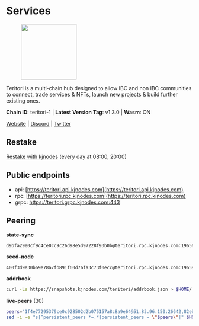 # Services

<figure><img src="https://raw.githubusercontent.com/kj89/testnet_manuals/main/pingpub/logos/teritori.png" width="150" alt=""><figcaption></figcaption></figure>

Teritori is a multi-chain hub designed to allow IBC and non IBC communities  to connect, trade services & NFTs, launch new projects & build further existing ones.

**Chain ID**: teritori-1 | **Latest Version Tag**: v1.3.0 | **Wasm**: ON

[Website](https://teritori.com) | [Discord](https://discord.gg/teritori) | [Twitter](https://twitter.com/TeritoriNetwork)

## Restake

[Restake with kjnodes](https://restake.app/teritori/torivaloper184ln03hkpt75uhrrr26f66kvcqvf4yn4nc2xjm) (every day at 08:00, 20:00)
## Public endpoints

* api: [https://teritori.api.kjnodes.com](https://teritori.api.kjnodes.com)
* rpc: [https://teritori.rpc.kjnodes.com](https://teritori.rpc.kjnodes.com)
* grpc: https://teritori.grpc.kjnodes.com:443

## Peering

**state-sync**

```text
d9bfa29e0cf9c4ce0cc9c26d98e5d97228f93b0b@teritori.rpc.kjnodes.com:19656
```

**seed-node**

```text
400f3d9e30b69e78a7fb891f60d76fa3c73f0ecc@teritori.rpc.kjnodes.com:19659
```

**addrbook**
```bash
curl -Ls https://snapshots.kjnodes.com/teritori/addrbook.json > $HOME/.teritorid/config/addrbook.json
```

**live-peers** (30)
```bash
peers="1f4e77295379ce0c928502d2b075157a8c8a9e64@51.83.96.150:26642,82ebb17ddac20928fb8107201dad9f5aea7f9132@198.244.200.3:26656,920f32f409bbb18b641cdc9513545e2e016c2c62@142.132.203.60:26656,26d6ee4138c7533c5541722c6e1ecc6d60d47a86@104.193.254.42:26656,d9bfa29e0cf9c4ce0cc9c26d98e5d97228f93b0b@65.109.88.38:19656,46b7ae20e3cc4264076a91c3601f3894a021a80d@65.108.6.45:36656,856c165de82fbd0489df9ec6ffaa0958c620e073@198.244.179.127:26656,a25a3a218a699e71e2a64edaa45f457dfd8507ba@65.21.148.206:26656,8206037aba2622c284b8b229583a18c909709266@195.3.223.204:10656,0b27217386756577e1eadf00c4169dc8f041e522@51.210.7.219:26656,634a29ae2bd7ad8165d6ef66a6dea02d04c9bbed@65.108.77.250:26641,5a98d637a16b16bf425a4a785c9d11a7d1e5b8a0@65.21.131.215:26736,9c5393bb5611f8c3aaa0abde1ce753284c1428d0@141.95.34.175:27656,34b87bdfc1f0b6a11724cf45dda3ee66c9a4691c@38.146.3.176:15956,d956d6180e96c62315a777b1a3ed8f1ebf873e80@38.242.232.202:29656,d856120f262134ebf13e1d2632d778b69e704208@65.108.4.188:15956,88a407d4749e1ccbb630f98ca44f304744d97864@38.242.141.168:26656,8ac41af54dfd91c41de71cde222a55670f2f405d@141.95.65.73:15956,fffcd8c41a92e24d67b6d026f556c5afd49db092@45.77.41.21:26656,2afdb9300c47e43e555fa572d033b2d68ac28506@65.109.70.68:26686,7d47faa64cef3eca57ed3f4eaf21f7a3981d512b@57.128.65.115:28656,3594b73f909a9c4b87cfe6a361ef8b2b51124dd5@65.109.69.59:15956,526d8c7c44f59be9a39d7463c576b68c0db23174@65.108.234.23:15956,40caa979c29a9930ea2b8a6249037924d308ae84@162.55.234.70:54256,26175f13ada3d61c93bca342819fd5dc797bced0@65.109.58.226:28656,d2247f7b919f0781c90ee61958d7044665a22d38@169.155.44.201:26656,1f9293a286df733dac6303aad3c39240ad3b3796@178.211.139.24:46656,28ffbde471fa1c1bb848ab3c8ea4ecbf5833529a@81.196.253.241:17656,4740ad44e58f4f4a0e2b9c4353500009eb73a05a@176.191.97.120:26656,ca0d6b49b304c5f1c629809795f50440d5710b40@159.89.40.188:26656"
sed -i -e "s|^persistent_peers *=.*|persistent_peers = \"$peers\"|" $HOME/.teritorid/config/config.toml
```
